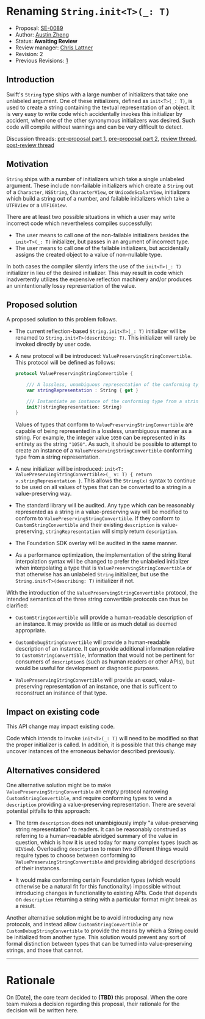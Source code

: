 # Renaming `String.init<T>(_: T)`

* Proposal: [SE-0089](0089-rename-string-reflection-init.md)
* Author: [Austin Zheng](https://github.com/austinzheng)
* Status: **Awaiting Review**
* Review manager: [Chris Lattner](http://github.com/lattner)
* Revision: 2
* Previous Revisions: [1](https://github.com/apple/swift-evolution/blob/40aecf3647c19ae37730e39aa9e54b67fcc2be86/proposals/0089-rename-string-reflection-init.md)

## Introduction

Swift's `String` type ships with a large number of initializers that take one unlabeled argument. One of these initializers, defined as `init<T>(_: T)`, is used to create a string containing the textual representation of an object. It is very easy to write code which accidentally invokes this initializer by accident, when one of the other synonymous initializers was desired. Such code will compile without warnings and can be very difficult to detect.

Discussion threads: [pre-proposal part 1](https://lists.swift.org/pipermail/swift-users/Week-of-Mon-20160502/001846.html), [pre-proposal part 2](https://lists.swift.org/pipermail/swift-users/Week-of-Mon-20160509/001867.html), [review thread](https://lists.swift.org/pipermail/swift-evolution/Week-of-Mon-20160516/017881.html), [post-review thread](https://lists.swift.org/pipermail/swift-evolution/Week-of-Mon-20160523/019018.html)

## Motivation

`String` ships with a number of initializers which take a single unlabeled argument. These include non-failable initializers which create a `String` out of a `Character`, `NSString`, `CharacterView`, or `UnicodeScalarView`, initializers which build a string out of a number, and failable initializers which take a `UTF8View` or a `UTF16View`.

There are at least two possible situations in which a user may write incorrect code which nevertheless compiles successfully:

* The user means to call one of the non-failable initializers besides the `init<T>(_: T)` initializer, but passes in an argument of incorrect type.
* The user means to call one of the failable initializers, but accidentally assigns the created object to a value of non-nullable type.

In both cases the compiler silently infers the use of the `init<T>(_: T)` initializer in lieu of the desired initializer. This may result in code which inadvertently utilizes the expensive reflection machinery and/or produces an unintentionally lossy representation of the value.

## Proposed solution

A proposed solution to this problem follows.

* The current reflection-based `String.init<T>(_: T)` initializer will be renamed to `String.init<T>(describing: T)`. This initializer will rarely be invoked directly by user code.

* A new protocol will be introduced: `ValuePreservingStringConvertible`. This protocol will be defined as follows:

	```swift
	protocol ValuePreservingStringConvertible {

		/// A lossless, unambiguous representation of the conforming type as a string.
		var stringRepresentation : String { get }

		/// Instantiate an instance of the conforming type from a string representation.
		init?(stringRepresentation: String)
	}
	```

	Values of types that conform to `ValuePreservingStringConvertible` are capable of being represented in a lossless, unambiguous manner as a string. For example, the integer value `1050` can be represented in its entirety as the string `"1050"`. As such, it should be possible to attempt to create an instance of a `ValuePreservingStringConvertible` conforming type from a string representation.

* A new initializer will be introduced: `init<T: ValuePreservingStringConvertible>(_ v: T) { return v.stringRepresentation }`. This allows the `String(x)` syntax to continue to be used on all values of types that can be converted to a string in a value-preserving way.

* The standard library will be audited. Any type which can be reasonably represented as a string in a value-preserving way will be modified to conform to `ValuePreservingStringConvertible`. If they conform to `CustomStringConvertible` and their existing `description` is value-preserving, `stringRepresentation` will simply return `description`.

* The Foundation SDK overlay will be audited in the same manner.

* As a performance optimization, the implementation of the string literal interpolation syntax will be changed to prefer the unlabeled initializer when interpolating a type that is `ValuePreservingStringConvertible` or that otherwise has an unlabeled `String` initializer, but use the `String.init<T>(describing: T)` initializer if not.

With the introduction of the `ValuePreservingStringConvertible` protocol, the intended semantics of the three string convertible protocols can thus be clarified:

* `CustomStringConvertible` will provide a human-readable description of an instance. It may provide as little or as much detail as deemed appropriate.

* `CustomDebugStringConvertible` will provide a human-readable description of an instance. It can provide additional information relative to `CustomStringConvertible`, information that would not be pertinent for consumers of `description`s (such as human readers or other APIs), but would be useful for development or diagnostic purposes.

* `ValuePreservingStringConvertible` will provide an exact, value-preserving representation of an instance, one that is sufficent to reconstruct an instance of that type.

## Impact on existing code

This API change may impact existing code.

Code which intends to invoke `init<T>(_: T)` will need to be modified so that the proper initializer is called. In addition, it is possible that this change may uncover instances of the erroneous behavior described previously.

## Alternatives considered

One alternative solution might be to make `ValuePreservingStringConvertible` an empty protocol narrowing `CustomStringConvertible`, and require conforming types to vend a `description` providing a value-preserving representation. There are several potential pitfalls to this approach:

* The term `description` does not unambigiously imply "a value-preserving string representation" to readers. It can be reasonably construed as referring to a human-readable abridged summary of the value in question, which is how it is used today for many complex types (such as `UIView`). Overloading `description` to mean two different things would require types to choose between conforming to `ValuePreservingStringConvertible` and providing abridged descriptions of their instances.

* It would make conforming certain Foundation types (which would otherwise be a natural fit for this functionality) impossible without introducing changes in functionality to existing APIs. Code that depends on `description` returning a string with a particular format might break as a result.

Another alternative solution might be to avoid introducing any new protocols, and instead allow `CustomStringConvertible` or `CustomDebugStringConvertible` to provide the means by which a String could be initialized from another type. This solution would prevent any sort of formal distinction between types that can be turned into value-preserving strings, and those that cannot.

-------------------------------------------------------------------------------

# Rationale

On [Date], the core team decided to **(TBD)** this proposal.
When the core team makes a decision regarding this proposal,
their rationale for the decision will be written here.
